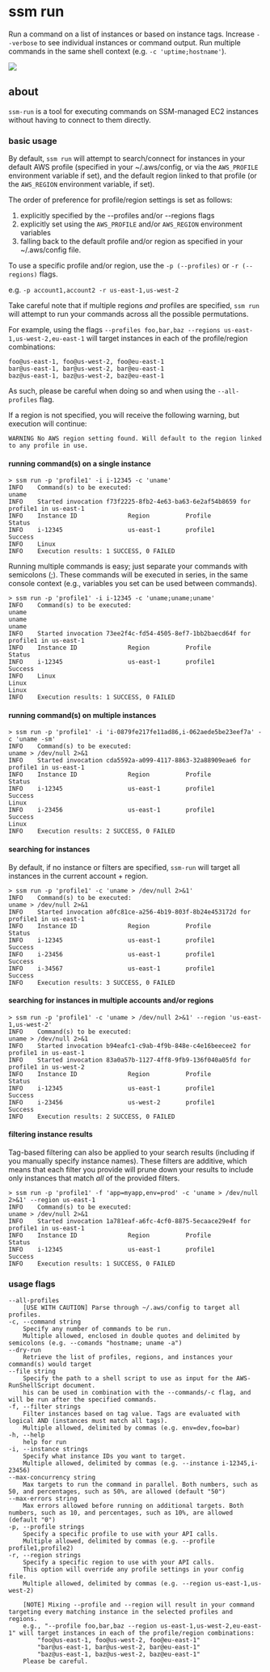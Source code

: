 # ssm run

Run a command on a list of instances or based on instance tags.
Increase `--verbose` to see individual instances or command output.
Run multiple commands in the same shell context (e.g. `-c 'uptime;hostname'`).

![](../../img/ssm-run.gif)

## about

`ssm-run` is a tool for executing commands on SSM-managed EC2 instances without having to connect to them directly.

### basic usage

By default, `ssm run` will attempt to search/connect for instances in your default AWS profile (specified in your ~/.aws/config, or via the `AWS_PROFILE` environment variable if set), and the default region linked to that profile (or the `AWS_REGION` environment variable, if set).

The order of preference for profile/region settings is set as follows:

1) explicitly specified by the --profiles and/or --regions flags
2) explicitly set using the `AWS_PROFILE` and/or `AWS_REGION` environment variables
3) falling back to the default profile and/or region as specified in your ~/.aws/config file.

To use a specific profile and/or region, use the `-p (--profiles)` or `-r (--regions)` flags.

e.g. `-p account1,account2 -r us-east-1,us-west-2`

Take careful note that if multiple regions *and* profiles are specified, `ssm run` will attempt to run your commands across all the possible permutations.

For example, using the flags `--profiles foo,bar,baz --regions us-east-1,us-west-2,eu-east-1` will target instances in each of the profile/region combinations:

	foo@us-east-1, foo@us-west-2, foo@eu-east-1
	bar@us-east-1, bar@us-west-2, bar@eu-east-1
	baz@us-east-1, baz@us-west-2, baz@eu-east-1

As such, please be careful when doing so and when using the `--all-profiles` flag.

If a region is not specified, you will receive the following warning, but execution will continue:

```
WARNING	No AWS region setting found. Will default to the region linked to any profile in use.
```

#### running command(s) on a single instance

```
> ssm run -p 'profile1' -i i-12345 -c 'uname'
INFO    Command(s) to be executed:
uname             
INFO    Started invocation f73f2225-8fb2-4e63-ba63-6e2af54b8659 for profile1 in us-east-1 
INFO    Instance ID              Region          Profile         Status 
INFO    i-12345                  us-east-1       profile1        Success 
INFO    Linux                                        
INFO    Execution results: 1 SUCCESS, 0 FAILED
```

Running multiple commands is easy; just separate your commands with semicolons (;). These commands will be executed in series, in the same console context (e.g., variables you set can be used between commands).

```
> ssm run -p 'profile1' -i i-12345 -c 'uname;uname;uname'
INFO    Command(s) to be executed:
uname
uname
uname 
INFO    Started invocation 73ee2f4c-fd54-4505-8ef7-1bb2baecd64f for profile1 in us-east-1 
INFO    Instance ID              Region          Profile         Status 
INFO    i-12345                  us-east-1       profile1        Success 
INFO    Linux
Linux
Linux                            
INFO    Execution results: 1 SUCCESS, 0 FAILED 
```

#### running command(s) on multiple instances

```
> ssm run -p 'profile1' -i 'i-0879fe217fe11ad86,i-062aede5be23eef7a' -c 'uname -sm'
INFO    Command(s) to be executed:
uname > /dev/null 2>&1 
INFO    Started invocation cda5592a-a099-4117-8863-32a88909eae6 for profile1 in us-east-1 
INFO    Instance ID              Region          Profile         Status 
INFO    i-12345                  us-east-1       profile1        Success
Linux
INFO    i-23456                  us-east-1       profile1        Success 
Linux
INFO    Execution results: 2 SUCCESS, 0 FAILED
```

#### searching for instances

By default, if no instance or filters are specified, `ssm-run` will target all instances in the current account + region.

```
> ssm run -p 'profile1' -c 'uname > /dev/null 2>&1'
INFO    Command(s) to be executed:
uname > /dev/null 2>&1 
INFO    Started invocation a0fc81ce-a256-4b19-803f-8b24e453172d for profile1 in us-east-1 
INFO    Instance ID              Region          Profile         Status 
INFO    i-12345                  us-east-1       profile1        Success 
INFO    i-23456                  us-east-1       profile1        Success 
INFO    i-34567                  us-east-1       profile1        Success 
INFO    Execution results: 3 SUCCESS, 0 FAILED
```

#### searching for instances in multiple accounts and/or regions

```
> ssm run -p 'profile1' -c 'uname > /dev/null 2>&1' --region 'us-east-1,us-west-2'
INFO    Command(s) to be executed:
uname > /dev/null 2>&1
INFO    Started invocation b94eafc1-c9ab-4f9b-848e-c4e16beecee2 for profile1 in us-east-1
INFO    Started invocation 83a0a57b-1127-4ff8-9fb9-136f040a05fd for profile1 in us-west-2
INFO    Instance ID              Region          Profile         Status
INFO    i-12345                  us-east-1       profile1        Success
INFO    i-23456                  us-west-2       profile1        Success
INFO    Execution results: 2 SUCCESS, 0 FAILED
```

#### filtering instance results

Tag-based filtering can also be applied to your search results (including if you manually specify instance names). These filters are additive, which means that each filter you provide will prune down your results to include only instances that match *all* of the provided filters.

```
> ssm run -p 'profile1' -f 'app=myapp,env=prod' -c 'uname > /dev/null 2>&1' --region us-east-1
INFO    Command(s) to be executed:
uname > /dev/null 2>&1 
INFO    Started invocation 1a781eaf-a6fc-4cf0-8875-5ecaace29e4f for profile1 in us-east-1 
INFO    Instance ID              Region          Profile         Status 
INFO    i-12345                  us-east-1       profile1        Success 
INFO    Execution results: 1 SUCCESS, 0 FAILED
```

### usage flags

```
--all-profiles
	[USE WITH CAUTION] Parse through ~/.aws/config to target all profiles.
-c, --command string
	Specify any number of commands to be run.
	Multiple allowed, enclosed in double quotes and delimited by semicolons (e.g. --comands "hostname; uname -a")
--dry-run
	Retrieve the list of profiles, regions, and instances your command(s) would target
--file string
	Specify the path to a shell script to use as input for the AWS-RunShellScript document.
	his can be used in combination with the --commands/-c flag, and will be run after the specified commands.
-f, --filter strings
	Filter instances based on tag value. Tags are evaluated with logical AND (instances must match all tags).
	Multiple allowed, delimited by commas (e.g. env=dev,foo=bar)
-h, --help 
	help for run
-i, --instance strings
	Specify what instance IDs you want to target.
	Multiple allowed, delimited by commas (e.g. --instance i-12345,i-23456)
--max-concurrency string
	Max targets to run the command in parallel. Both numbers, such as 50, and percentages, such as 50%, are allowed (default "50")
--max-errors string
	Max errors allowed before running on additional targets. Both numbers, such as 10, and percentages, such as 10%, are allowed (default "0")
-p, --profile strings
	Specify a specific profile to use with your API calls.
	Multiple allowed, delimited by commas (e.g. --profile profile1,profile2)
-r, --region strings
	Specify a specific region to use with your API calls.
	This option will override any profile settings in your config file.
	Multiple allowed, delimited by commas (e.g. --region us-east-1,us-west-2)

	[NOTE] Mixing --profile and --region will result in your command targeting every matching instance in the selected profiles and regions.
	e.g., "--profile foo,bar,baz --region us-east-1,us-west-2,eu-east-1" will target instances in each of the profile/region combinations:
		"foo@us-east-1, foo@us-west-2, foo@eu-east-1"
		"bar@us-east-1, bar@us-west-2, bar@eu-east-1"
		"baz@us-east-1, baz@us-west-2, baz@eu-east-1"
	Please be careful.
```
